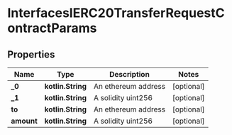 
# InterfacesIERC20TransferRequestContractParams

## Properties
Name | Type | Description | Notes
------------ | ------------- | ------------- | -------------
**_0** | **kotlin.String** | An ethereum address |  [optional]
**_1** | **kotlin.String** | A solidity uint256 |  [optional]
**to** | **kotlin.String** | An ethereum address |  [optional]
**amount** | **kotlin.String** | A solidity uint256 |  [optional]



